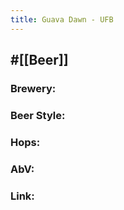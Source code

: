 ```yaml
---
title: Guava Dawn - UFB
---
```


## #[[Beer]]
### Brewery: 

### Beer Style: 

### Hops: 

### AbV: 

### Link: 
